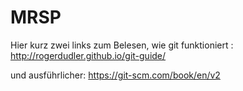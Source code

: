 # MRSP 
Hier kurz zwei links zum Belesen, wie
git funktioniert
:
http://rogerdudler.github.io/git-guide/

und ausführlicher:
https://git-scm.com/book/en/v2

